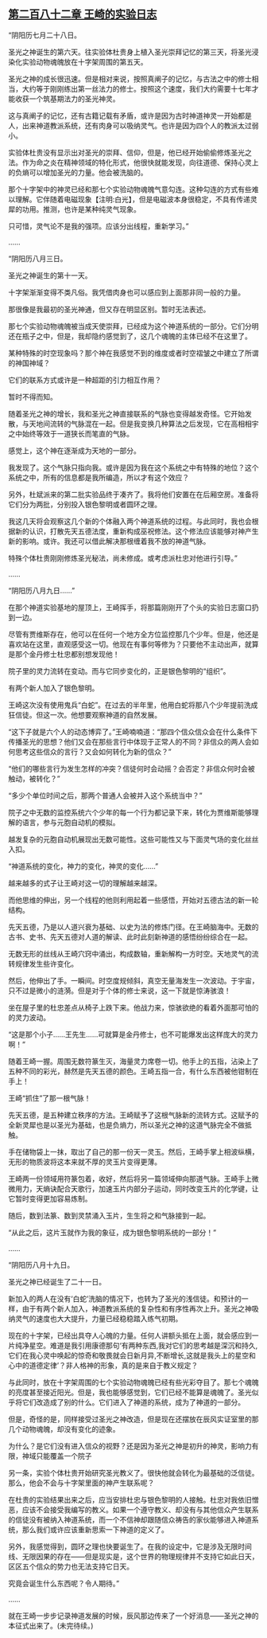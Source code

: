 ## [第二百八十二章 王崎的实验日志](https://www.xxbiquge.com/11_11207/8971746.html)


  “阴阳历七月二十八日。

  圣光之神诞生的第六天。往实验体杜贵身上植入圣光崇拜记忆的第三天，将圣光浸染化实验动物魂魄放在十字架周围的第五天。

  圣光之神的成长很迅速。但是相对来说，按照真阐子的记忆，与古法之中的修士相当，大约等于刚刚练出第一丝法力的修士。按照这个速度，我们大约需要十七年才能收获一个筑基期法力的圣光神灵。

  这与真阐子的记忆，还有古籍记载有矛盾，或许是因为古时神道神灵一开始都是人，出来神道教派系统，还有肉身可以吸纳灵气。也许是因为四个人的教派太过弱小。

  实验体杜贵没有显示出对圣光的崇拜、信仰，但是，他已经开始偷偷修炼圣光之法。作为命之炎在精神领域的特化形式，他很快就能发现，向往道德、保持心灵上的负熵可以增加圣光的力量。他会被洗脑的。

  那个十字架中的神灵已经和那七个实验动物魂魄气意勾连。这种勾连的方式有些难以理解。它伴随着电磁现象【注明:白光】，但是电磁波本身很稳定，不具有传递灵犀的功用。推测，也许是某种纯灵气现象。

  只可惜，灵气论不是我的强项。应该分出线程，重新学习。”

  ……

  “阴阳历八月三日。

  圣光之神诞生的第十一天。

  十字架渐渐变得不类凡俗。我凭借肉身也可以感应到上面那非同一般的力量。

  那很像是我最初的圣光神通，但又存在明显区别。暂时无法表述。

  那七个实验动物魂魄被当成天使崇拜，已经成为这个神道系统的一部分。它们分明还在瓶子之中，但是，我却隐约感觉到了，这几个魂魄的主体已经不在这里了。

  某种特殊的时空现象吗？那个神在我感觉不到的维度或者时空褶皱之中建立了所谓的神国神域？

  它们的联系方式或许是一种超距的引力相互作用？

  暂时不得而知。

  随着圣光之神的增长，我和圣光之神直接联系的气脉也变得越发奇怪。它开始发散，与天地间流转的气脉混在一起。但是我变换几种算法之后发现，它在高相相宇之中始终等效于一道狭长而笔直的气脉。

  感觉上，这个神在逐渐成为天地的一部分。

  我发现了。这个气脉只指向我。或许是因为我在这个系统之中有特殊的地位？这个系统之中，所有的信息都是我所编造，所以才有这个效应？

  另外，杜斌派来的第二批实验品终于凑齐了。我将他们安置在在后厢空房。准备将它们分为两批，分别投入银色黎明或者圆环之理。

  我这几天将会观察这几个新的个体融入两个神道系统的过程。与此同时，我也会根据新的认识，打散先天五德法度，重新构成巫祝修法。这个修法应该能够对神产生新的影响。或许。我还可以借此解决那根缠着我不放的神道气脉。

  特殊个体杜贵刚刚修炼圣光秘法，尚未修成。或考虑派杜忠对他进行引导。”

  ……

  “阴阳历八月九日……”

  在那个神道实验基地的屋顶上，王崎挥手，将那篇刚刚开了个头的实验日志窗口扔到一边。

  尽管有贾维斯存在，他可以在任何一个地方全方位监控那几个少年。但是，他还是喜欢站在这里，直观感受这一切。他现在有事何等修为？只要他不主动出声，就算是那个金丹修士杜忠都别想发现他！

  院子里的灵力流转在变动。而与它同步变化的，正是银色黎明的“组织”。

  有两个新人加入了银色黎明。

  王崎这次没有使用鬼兵“白蛇”。在过去的半年里，他用白蛇将那八个少年提前洗成狂信徒。但这一次。他想要观察神道的自然发展。

  “这下子就是六个人的动态博弈了。”王崎喃喃道：“那四个信众信众会在什么条件下传播圣光的思想？他们又会在那些言行中体现于正常人的不同？非信众的两人会如何思考这些信众的言行？又会如何转化为新的信众？”

  “他们的哪些言行为发生怎样的冲突？信徒何时会动摇？会否定？非信众何时会被触动，被转化？”

  “多少个单位时间之后，那两个普通人会被并入这个系统当中？”

  院子之中无数的监控系统六个少年的每一个行为都记录下来，转化为贾维斯能够理解的语言，参与元胞自动机的模拟。

  越发复杂的元胞自动机展现出无数可能性。这些可能性又与下面灵气场的变化丝丝入扣。

  “神道系统的变化，神力的变化，神灵的变化……”

  越来越多的式子让王崎对这一切的理解越来越深。

  而他思维的伸出，另一个线程的他则利用起着一些感悟，开始对五德古法的新一轮结构。

  先天五德，乃是以人道兴衰为基础、以史为法的修炼门径。在王崎脑海中。无数的古书、史书、先天五德对人道的解读、此时此刻新神道的感悟纷纷综合在一起。

  无数无形的丝线从王崎穴窍中涌出，构成数轴，重新解构一方时空。天地灵气的流转规律发生些许变化。

  然后，他伸出了手。一瞬间。时空度规倾斜，真空无量海发生一次波动。于宇宙，只不过是微小的涟漪。但是对于个体的修士来说，这一下就是惊涛骇浪！

  坐在屋子里的杜忠差点从椅子上跌下来。他战力来，惊骇欲绝的看着外面那可怕的的灵力波动。

  “这是那个小子……王先生……可就算是金丹修士，也不可能爆发出这样庞大的灵力啊！”

  随着王崎一握。周围无数符篆生灭，海量灵力席卷一切。他手上的五指，沾染上了五种不同的彩光，赫然是先天五德的颜色。王崎五指一合，有什么东西被他钳制在手上！

  王崎“抓住”了那一根气脉！

  先天五德，是五种建立秩序的方法。王崎赋予了这根气脉新的流转方式。这赋予的全新灵犀也是以圣光为基础，也是负熵力，所以圣光之神的这道气脉完全不做抵触。

  手在储物袋上一抹，取出了自己的那一份天一灵玉。然后，王崎手掌上相波纵横，无形的物质波将这本来就不厚的灵玉片变得更薄。

  王崎两一份领域用符篆包着，收好，然后将另一篇领域伸向那道气脉。王崎手上微微用力，天熵诀配合天歌行，加速玉片内部分子运动，同时改变玉片的化学键，让它暂时变得更加容易炼制。

  随后，数到法篆、数到灵禁涌入玉片，生生将之和气脉接到一起。

  “从此之后，这片玉就作为我的象征，成为银色黎明系统的一部分！”

  ……

  “阴阳历八月十九日。

  圣光之神已经诞生了二十一日。

  新加入的两人在没有‘白蛇’洗脑的情况下，也转为了圣光的浅信徒。和预计的一样，由于有两个新人加入，神道教派系统的复杂性和有序性再次上升。圣光之神吸纳灵气的速度也大大提升，力量已经稳稳踏入练气初期。

  现在的十字架，已经出具夺人心魄的力量。任何人讲额头抵在上面，就会感应到一片纯净星空。难道是我引用康德那句‘有两种东西,我对它们的思考越是深沉和持久,它们在我心灵中唤起的惊奇和敬畏就会日新月异,不断增长,这就是我头上的星空和心中的道德定律’？非人格神的形象，真的是来自于教义规定？

  与此同时，放在十字架周围的七个实验动物魂魄已经有些光彩夺目了。那七个魂魄的亮度甚至接近阳光。但是，我也能够感觉到，它们已经不能算是魂魄了。圣光似乎将它们改造成了别的什么。它们进入了神道的系统，成为了神道的一部分。

  但是，奇怪的是，同样接受过圣光之神改造，但是现在还摆放在辰风实证室里的那几个动物魂魄，却没有变化的迹象。

  为什么？是它们没有进入信众的视野？还是因为圣光之神是初升的神灵，影响力有限，神域只能覆盖一个院子

  另一条，实验个体杜贵开始研究圣光教义了。很快他就会转化为最基础的泛信徒。那么，他会不会与十字架里面的神产生联系呢？

  在杜贵的实验结果出来之后，应当安排杜忠与银色黎明的人接触。杜忠对我依旧憎恶，应该不会接受我编写的教义。如果一个遵守教义、却没有与其他信众产生联系的信徒没有被纳入神道系统，而一个不信神却跟随信众祷告的家伙能够进入神道系统，那么我们或许应该重新思索一下神道的定义了。

  另外，我感觉得到，圆环之理也快要诞生了。在我的设定中，它是涉及无限时间线、无限因果的存在——但是现实是，这个世界的物理规律并不支持它如此日天，区区五个信众的势力也无法支持它日天。

  究竟会诞生什么东西呢？令人期待。”

  ……

  就在王崎一步步记录神道发展的时候，辰风那边传来了一个好消息——圣光之神的本征式出来了。(未完待续。)
